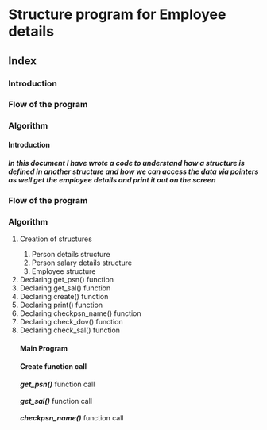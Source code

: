 <h1>Structure program for Employee details</h1>
<h2>Index</h2>
<h3>Introduction</h3>
<h3>Flow of the program</h3>
<h3>Algorithm</h3>

<h4>Introduction</h4>
<h5><p>In this document I have wrote a code to understand how a structure is defined in another structure and how we can access the data via pointers as well get the employee details and print it out on the screen</p
></h5>

<h3>Flow of the program</h3>

<h3>Algorithm</h3>
<ol>
<li>Creation of structures</li>
<ol>
<li>Person details structure</li>
<li>Person salary details structure</li>
<li>Employee structure</li>
</ol>
<li>Declaring get_psn() function</li>
<li>Declaring get_sal() function</li>
<li>Declaring create() function</li>
<li>Declaring print() function</li>
<li>Declaring checkpsn_name() function</li>
<li>Declaring check_dov() function</li>
<li>Declaring check_sal() function</li>

<h4>Main Program</h4>
<h4>Create function call</h4>
<b><i>get_psn()</i></b> function call<br></br>
<b><i>get_sal()</i></b> function call<br></br>
<b><i>checkpsn_name()</i></b> function call


</ol>
